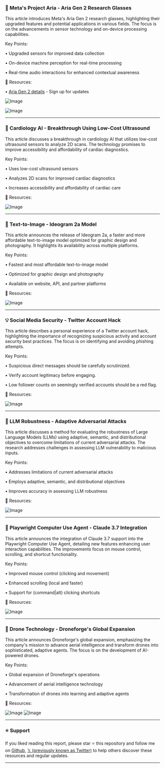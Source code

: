 ### 🤖 Meta's Project Aria - Aria Gen 2 Research Glasses

This article introduces Meta's Aria Gen 2 research glasses, highlighting their upgraded features and potential applications in various fields.  The focus is on the advancements in sensor technology and on-device processing capabilities.

Key Points:

• Upgraded sensors for improved data collection

• On-device machine perception for real-time processing

• Real-time audio interactions for enhanced contextual awareness


🔗 Resources:

• [Aria Gen 2 details](https://go.fb.me/8rku3b) - Sign up for updates

![Image](https://pbs.twimg.com/ext_tw_video_thumb/1895162411897782272/pu/img/XcYsZpNs4XfgAefM.jpg)

![Image](https://pbs.twimg.com/ext_tw_video_thumb/1895180805413974016/pu/img/xm7-iywyKbLL6xgm.jpg)


---
### 🤖 Cardiology AI - Breakthrough Using Low-Cost Ultrasound

This article discusses a breakthrough in cardiology AI that utilizes low-cost ultrasound sensors to analyze 2D scans.  The technology promises to improve accessibility and affordability of cardiac diagnostics.

Key Points:

• Uses low-cost ultrasound sensors

• Analyzes 2D scans for improved cardiac diagnostics

• Increases accessibility and affordability of cardiac care


🔗 Resources:

![Image](https://pbs.twimg.com/amplify_video_thumb/1895164496160661504/img/vF6agEj5nU_dZy9s.jpg)


---
### 🚀 Text-to-Image - Ideogram 2a Model

This article announces the release of Ideogram 2a, a faster and more affordable text-to-image model optimized for graphic design and photography.  It highlights its availability across multiple platforms.

Key Points:

• Fastest and most affordable text-to-image model

• Optimized for graphic design and photography

• Available on website, API, and partner platforms


🔗 Resources:

![Image](https://pbs.twimg.com/ext_tw_video_thumb/1895139937126608896/pu/img/RD9loTzSCBxeCJMn.jpg)


---
### 💡 Social Media Security - Twitter Account Hack

This article describes a personal experience of a Twitter account hack, highlighting the importance of recognizing suspicious activity and account security best practices.  The focus is on identifying and avoiding phishing attempts.


Key Points:

• Suspicious direct messages should be carefully scrutinized.

• Verify account legitimacy before engaging.

• Low follower counts on seemingly verified accounts should be a red flag.


🔗 Resources:

![Image](https://pbs.twimg.com/media/GkzZM9TXgAAhMU3?format=jpg&name=large)



---
### 🤖 LLM Robustness - Adaptive Adversarial Attacks

This article discusses a method for evaluating the robustness of Large Language Models (LLMs) using adaptive, semantic, and distributional objectives to overcome limitations of current adversarial attacks. The research addresses challenges in assessing LLM vulnerability to malicious inputs.


Key Points:

• Addresses limitations of current adversarial attacks

• Employs adaptive, semantic, and distributional objectives

• Improves accuracy in assessing LLM robustness


🔗 Resources:

![Image](https://pbs.twimg.com/media/GkzZF6QWkAA2ILZ?format=jpg&name=small)


---
### 🤖 Playwright Computer Use Agent - Claude 3.7 Integration

This article announces the integration of Claude 3.7 support into the Playwright Computer Use Agent,  detailing new features enhancing user interaction capabilities.  The improvements focus on mouse control, scrolling, and shortcut functionality.


Key Points:

• Improved mouse control (clicking and movement)

• Enhanced scrolling (local and faster)

• Support for (command|alt) clicking shortcuts


🔗 Resources:

![Image](https://pbs.twimg.com/ext_tw_video_thumb/1894781229645398016/pu/img/4hSqGlJsCvrJu9f0.jpg)


---
### 🚀 Drone Technology - Droneforge's Global Expansion

This article announces Droneforge's global expansion, emphasizing the company's mission to advance aerial intelligence and transform drones into sophisticated, adaptive agents.  The focus is on the development of AI-powered drones.


Key Points:

• Global expansion of Droneforge's operations

• Advancement of aerial intelligence technology

• Transformation of drones into learning and adaptive agents


🔗 Resources:

![Image](https://pbs.twimg.com/media/GkvzxDQWsAAdFEr?format=jpg&name=small)
![Image](https://pbs.twimg.com/media/GkvzxDUa0AA-Umz?format=jpg&name=small)


---

### ⭐️ Support

If you liked reading this report, please star ⭐️ this repository and follow me on [Github](https://github.com/Drix10), [𝕏 (previously known as Twitter)](https://x.com/DRIX_10_) to help others discover these resources and regular updates.

---